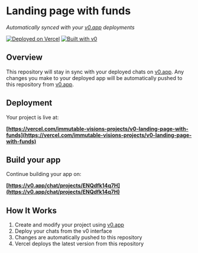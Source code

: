 # Landing page with funds

*Automatically synced with your [v0.app](https://v0.app) deployments*

[![Deployed on Vercel](https://img.shields.io/badge/Deployed%20on-Vercel-black?style=for-the-badge&logo=vercel)](https://vercel.com/immutable-visions-projects/v0-landing-page-with-funds)
[![Built with v0](https://img.shields.io/badge/Built%20with-v0.app-black?style=for-the-badge)](https://v0.app/chat/projects/ENQdfk14q7H)

## Overview

This repository will stay in sync with your deployed chats on [v0.app](https://v0.app).
Any changes you make to your deployed app will be automatically pushed to this repository from [v0.app](https://v0.app).

## Deployment

Your project is live at:

**[https://vercel.com/immutable-visions-projects/v0-landing-page-with-funds](https://vercel.com/immutable-visions-projects/v0-landing-page-with-funds)**

## Build your app

Continue building your app on:

**[https://v0.app/chat/projects/ENQdfk14q7H](https://v0.app/chat/projects/ENQdfk14q7H)**

## How It Works

1. Create and modify your project using [v0.app](https://v0.app)
2. Deploy your chats from the v0 interface
3. Changes are automatically pushed to this repository
4. Vercel deploys the latest version from this repository
